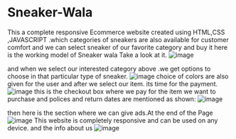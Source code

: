 # Sneaker-Wala
This a complete responsive Ecommerce website created using HTML,CSS ,JAVASCRIPT .which categories of sneakers are also available for customer comfort and we can select sneaker of our favorite category and buy it
here is the working model of Sneaker wala Take a look at it.
![image](https://user-images.githubusercontent.com/92135998/176697095-52ac7b10-8c7a-479d-b9f7-9b86a44a7fdb.png)

and when we select our interested category above .we get options to choose in that particular type of sneaker.
![image](https://user-images.githubusercontent.com/92135998/176697355-dcc7766b-9888-496c-83e8-774fd5979703.png)
choice of colors are also given for the user and after we select our item.
its time for the payment.
![image](https://user-images.githubusercontent.com/92135998/176697567-c277cb73-a307-48cf-993e-5aa37d039b4b.png)
this is the checkout box where we pay for the item we want to purchase and
polices and return dates are mentioned as shown:
![image](https://user-images.githubusercontent.com/92135998/176697845-64328c58-45f4-40cd-9eb8-906abb7af5ef.png)

then here is the section where we can give ads.At the end of the Page
![image](https://user-images.githubusercontent.com/92135998/176698029-1c51db76-a89f-4b96-8d8f-91900304670e.png)
This website is completely responsive and can be used on any device.
and the info about us
![image](https://user-images.githubusercontent.com/92135998/176698224-d5f67588-82aa-4c96-888d-769f6eb1da9f.png)

